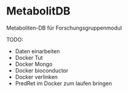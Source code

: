 # MetabolitDB
Metaboliten-DB für Forschungsgruppenmodul

TODO:
- Daten einarbeiten
- Docker Tut
- Docker Mongo
- Docker bioconductor
- Docker verlinken
- PredRet im Docker zum laufen bringen
